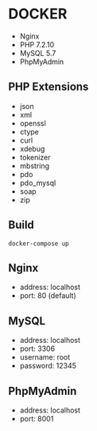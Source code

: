 DOCKER
======

* Nginx
* PHP 7.2.10
* MySQL 5.7
* PhpMyAdmin

PHP Extensions
--------------

* json
* xml
* openssl
* ctype
* curl
* xdebug
* tokenizer
* mbstring
* pdo
* pdo_mysql
* soap
* zip

Build
-----

```
docker-compose up
```

Nginx
-----

* address: localhost
* port: 80 (default)

MySQL
-----

* address: localhost
* port: 3306
* username: root
* password: 12345

PhpMyAdmin
----------

* address: localhost
* port: 8001
